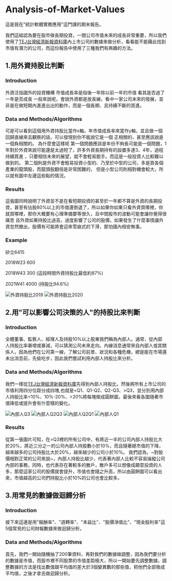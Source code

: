 # Analysis-of-Market-Values
這是我在"統計軟體實務應用"這門課的期末報告。

我們這組認為要在股市做長期投資，一間公司市值未來的成長非常重要，所以我們使用了[TEJ台灣經濟新報資料庫](http://schplus.tej.com.tw/)內上市公司的數據來做分析，看看能不能藉此找到市值有潛力的公司，而這份報告中使用了三種我們有興趣的方法。

## 1.用外資持股比判斷

### Introduction

外資泛指國外的投資機構
市值成長率是指後一年除以前一年的市值 看其是否過了一年是否成長
一般來說呢，會說外資都是放長線，看中一家公司未來的發展，並非是在做短期內進進出出的動作，而是一個長期、且持續不斷的買進。

### Data and Methods/Algorithms

可是可以看到這個用外資持股比當作x軸，年市值成長率來當作y軸，並且做一個回歸直線來去觀察的話，可以發現到你不能說它是一個
正相關的，甚至應該說是一個負相關的。
為什麼會這樣呢
第一個問題應該是年份不夠長可能是一個問題，1年對於外資來說可能還是太過短了，許多外資長期持有的設置多達3、4年，過程持續買進
，只要相信未來的展望，就不會輕易脫手。而這是一般投資人比較難以做到的。
第二個則是外資不會輕易投資小型的、乃至於中型的公司，多是買各個產業的龍頭股，而龍頭股翻倍是非常困難的，
但是小型公司則相對機會較大，所以就有圖中左邊這些點的情況。

### Results

這張圖同時說明了外資並不是在看短期投資的甚至於一年都不算是外資的長期投資，甚至有佔股80%以上的市值還倒退了，所以如果你如果只看外資買哪裡，你就買哪裡，那你大概要有心理準備要等很久，且中間股市的波動可能會讓你覺得很痛苦
且外資如果持股比過高，過度影響了公司的股價，如果發生了什麼事情讓外資忽然撤出，股價有可能將會迎來雪崩式的下滑，那怕國內相安無事。

### Example

矽立6415

2018W23 600 

2018W43 300 (這段時間外資持股比最低約87%)

2021W41 4000 (持股比94.6%)

![外資持股比2019](https://user-images.githubusercontent.com/108454425/177791091-9180ce6a-86dd-444c-8220-e99f758867c2.png)
![外資持股比2020](https://user-images.githubusercontent.com/108454425/177791167-d4cd9599-1f17-43a6-b096-3b8f4ce14b77.png)

## 2.用"可以影響公司決策的人"的持股比來判斷

### Introduction

全體董事、監察人、經理人及持股10%以上股東我們稱為內部人。通常，從內部人持股比率暴增或暴減，可以猜測公司未來走向。內線消息通常來自內部人或其關係人，因為他們在公司第一線，了解公司前景、狀況和各種危機，總是能在市場還未出消息前，先偷吃步，因此我們嘗試利用內部人持股比來分析。

### Data and Methods/Algorithms

我們一樣從[TEJ台灣經濟新報資料庫](http://schplus.tej.com.tw/)先得到內部人持股比，然後將所有上市公司的市值利用四分位距分成四塊,也就是<Q1、Q1-Q2、Q2-Q3、>Q3，並分別用內部人持股比率<10%、10%-20%、>20%將每塊做成圓餅圖，最後來看各圖隨著市值降低或提升會有什麼樣的變化。

![內部人Q3](https://user-images.githubusercontent.com/108454425/177796199-3799b22e-f0dc-45cc-ae65-bf8b42304d82.png)
![內部人Q2Q3](https://user-images.githubusercontent.com/108454425/177796300-7256401f-9aa5-40f1-980c-348b124d8c78.png)
![內部人Q2Q1](https://user-images.githubusercontent.com/108454425/177796334-d0af0e6f-232e-440b-9295-f1641d468314.png)
![內部人Q1](https://user-images.githubusercontent.com/108454425/177796363-2f6fd528-74b0-47da-a59f-c859368a3e9a.png)

### Results

從第一張圖片可知，在>Q3裡的所有公司中，有將近一半的公司內部人持股比大於20%，將近三分之一的公司內部人持股數小於10%，而且隨著總市值的下降，越來越多的公司持股比大於20%，越來越少的公司小於10%。
我們認為，~對股價相對正常的公司來說~，內部人持股比越少，代表著內部人比較不容易操縱公司內部的事務，同時，也代表存在著較多的散戶，散戶多可以想像成願意投資的人多，那麼這家公司的股價就會提升，市值也會隨之升高，所以由圓餅圖可以看出來，市值越高的公司們持股比小於10%的公司也會比較多。

## 3.用常見的數據做迴歸分析

### Introduction

接下來這邊是用"報酬率"、"週轉率"、"本益比"、"股價淨值比"、"現金股利率"這5個常見的公司財報數據來做迴歸分析。

### Data and Methods/Algorithms

首先，我們一開始隨機抽了200筆資料，再對我們的數據做調整，因為我們要分析的數據是市值，而股市裡不同股票的市值差距極大，所以一開始要先調整數據。調整數據的方法是找出數值跟平均值的差大於3個變異數的那些值，把他們全部換成平均值，之後才拿去做迴歸分析。

